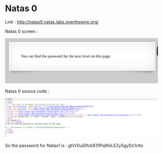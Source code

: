 # Natas 0

Link : http://natas0.natas.labs.overthewire.org/

Natas 0 screen :

<img src="imgs/natas0.png" alt="Natas0 screnn">


Natas 0 source code :


<img src="imgs/url_natas0.png" alt="url Natas0">


So the password for Natas1 is : gtVrDuiDfck831PqWsLEZy5gyDz1clto